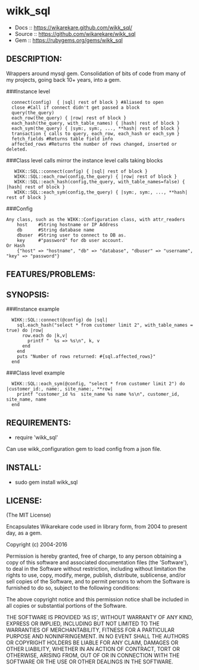 # wikk_sql

* Docs :: https://wikarekare.github.com/wikk_sql/
* Source :: https://github.com/wikarekare/wikk_sql
* Gem :: https://rubygems.org/gems/wikk_sql

## DESCRIPTION:

Wrappers around mysql gem.
Consolidation of bits of code from many of my projects, going back 10+ years, into a gem.

###Instance level
```
  connect(config)  { |sql| rest of block } #Aliased to open
  close #Call if connect didn't get passed a block
  query(the_query)
  each_row(the_query) { |row| rest of block }  
  each_hash(the_query, with_table_names) { |hash| rest of block }  
  each_sym(the_query) { |sym:, sym:, ..., **hash| rest of block }
  transaction { calls to query, each_row, each_hash or each_sym }
  fetch_fields #Returns table field info
  affected_rows #Returns the number of rows changed, inserted or deleted.
```
  
###Class level calls mirror the instance level calls taking blocks
```
   WIKK::SQL::connect(config) { |sql| rest of block }  
   WIKK::SQL::each_row(config,the_query) { |row| rest of block }  
   WIKK::SQL::each_hash(config,the_query, with_table_names=false) { |hash| rest of block }  
   WIKK::SQL::each_sym(config,the_query) { |sym:, sym:, ..., **hash| rest of block }
```
   
###Config
```
Any class, such as the WIKK::Configuration class, with attr_readers
    host    #String hostname or IP Address
    db      #String database name
    dbuser  #String user to connect to DB as.
    key     #"password" for db user account.
Or Hash
    {"host" => "hostname", "db" => "database", "dbuser" => "username", "key" => "password"}
```
  
## FEATURES/PROBLEMS:


## SYNOPSIS:

###Instance example
```
  WIKK::SQL::connect(@config) do |sql|
    sql.each_hash("select * from customer limit 2", with_table_names = true) do |row|
      row.each do |k,v|
        printf "  %s => %s\n", k, v
      end
    end
    puts "Number of rows returned: #{sql.affected_rows}"
  end
```
  
###Class level example
```
  WIKK::SQL::each_sym(@config, "select * from customer limit 2") do |customer_id:, name:, site_name:, **row|
    printf "customer_id %s  site_name %s name %s\n", customer_id, site_name, name
  end
```
  

## REQUIREMENTS:

* require 'wikk_sql'

Can use wikk_configuration gem to load config from a json file.

## INSTALL:

* sudo gem install wikk_sql

## LICENSE:

(The MIT License)

Encapsulates Wikarekare code used in library form, from 2004 to present day, as a gem.

Copyright (c) 2004-2016

Permission is hereby granted, free of charge, to any person obtaining
a copy of this software and associated documentation files (the
'Software'), to deal in the Software without restriction, including
without limitation the rights to use, copy, modify, merge, publish,
distribute, sublicense, and/or sell copies of the Software, and to
permit persons to whom the Software is furnished to do so, subject to
the following conditions:

The above copyright notice and this permission notice shall be
included in all copies or substantial portions of the Software.

THE SOFTWARE IS PROVIDED 'AS IS', WITHOUT WARRANTY OF ANY KIND,
EXPRESS OR IMPLIED, INCLUDING BUT NOT LIMITED TO THE WARRANTIES OF
MERCHANTABILITY, FITNESS FOR A PARTICULAR PURPOSE AND NONINFRINGEMENT.
IN NO EVENT SHALL THE AUTHORS OR COPYRIGHT HOLDERS BE LIABLE FOR ANY
CLAIM, DAMAGES OR OTHER LIABILITY, WHETHER IN AN ACTION OF CONTRACT,
TORT OR OTHERWISE, ARISING FROM, OUT OF OR IN CONNECTION WITH THE
SOFTWARE OR THE USE OR OTHER DEALINGS IN THE SOFTWARE.
